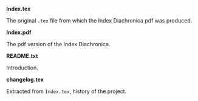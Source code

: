 **Index.tex**

The original `.tex` file from which the Index Diachronica pdf was produced. 

**Index.pdf**

The pdf version of the Index Diachronica. 

**README.txt**

Introduction.

**changelog.tex** 

Extracted from `Index.tex`, history of the project.

